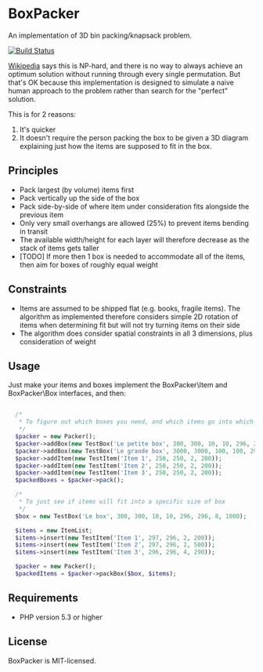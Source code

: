 BoxPacker
=========

An implementation of 3D bin packing/knapsack problem.

[![Build Status](https://travis-ci.org/dvdoug/BoxPacker.png)](https://travis-ci.org/dvdoug/BoxPacker)

[Wikipedia](http://en.wikipedia.org/wiki/Bin_packing_problem) says this is NP-hard, and there is no way to always achieve an
optimum solution without running through every single permutation. But
that's OK because this implementation is designed to simulate a naive human
approach to the problem rather than search for the "perfect" solution.

This is for 2 reasons:

1. It's quicker
2. It doesn't require the person packing the box to be given a 3D diagram
   explaining just how the items are supposed to fit in the box.

Principles
----------

 * Pack largest (by volume) items first
 * Pack vertically up the side of the box
 * Pack side-by-side of where item under consideration fits alongside the previous item
 * Only very small overhangs are allowed (25%) to prevent items bending in transit
 * The available width/height for each layer will therefore decrease as the stack of items gets taller
 * [TODO] If more then 1 box is needed to accommodate all of the items, then aim for
   boxes of roughly equal weight
   
  
Constraints
-----------

 * Items are assumed to be shipped flat (e.g. books, fragile items). The algorithm as implemented therefore considers
   simple 2D rotation of items when determining fit but will not try turning items on their side
 * The algorithm does consider spatial constraints in all 3 dimensions, plus
   consideration of weight


 Usage
 -----
 Just make your items and boxes implement the BoxPacker\Item and BoxPacker\Box interfaces, and then:

```php

  /*
   * To figure out which boxes you need, and which items go into which box
   */
  $packer = new Packer();
  $packer->addBox(new TestBox('Le petite box', 300, 300, 10, 10, 296, 296, 8, 1000));
  $packer->addBox(new TestBox('Le grande box', 3000, 3000, 100, 100, 2960, 2960, 80, 10000));
  $packer->addItem(new TestItem('Item 1', 250, 250, 2, 200));
  $packer->addItem(new TestItem('Item 2', 250, 250, 2, 200));
  $packer->addItem(new TestItem('Item 3', 250, 250, 2, 200));
  $packedBoxes = $packer->pack();

  /*
   * To just see if items will fit into a specific size of box
   */
  $box = new TestBox('Le box', 300, 300, 10, 10, 296, 296, 8, 1000);

  $items = new ItemList;
  $items->insert(new TestItem('Item 1', 297, 296, 2, 200));
  $items->insert(new TestItem('Item 2', 297, 296, 2, 500));
  $items->insert(new TestItem('Item 3', 296, 296, 4, 290));

  $packer = new Packer();
  $packedItems = $packer->packBox($box, $items);

```

Requirements
------------

* PHP version 5.3 or higher

License
-------
BoxPacker is MIT-licensed. 
